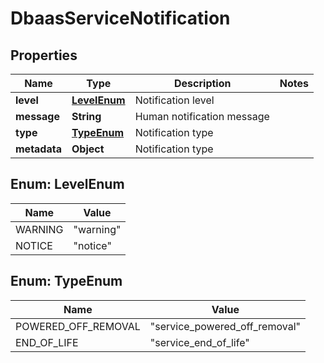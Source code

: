 # DbaasServiceNotification

## Properties
Name | Type | Description | Notes
------------ | ------------- | ------------- | -------------
**level** | [**LevelEnum**](#LevelEnum) | Notification level | 
**message** | **String** | Human notification message | 
**type** | [**TypeEnum**](#TypeEnum) | Notification type | 
**metadata** | **Object** | Notification type | 

<a name="LevelEnum"></a>
## Enum: LevelEnum
Name | Value
---- | -----
WARNING | &quot;warning&quot;
NOTICE | &quot;notice&quot;

<a name="TypeEnum"></a>
## Enum: TypeEnum
Name | Value
---- | -----
POWERED_OFF_REMOVAL | &quot;service_powered_off_removal&quot;
END_OF_LIFE | &quot;service_end_of_life&quot;
